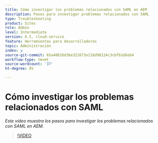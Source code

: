 ```yaml
---
title: Cómo investigar los problemas relacionados con SAML en AEM
description: Pasos para investigar problemas relacionados con SAML
type: Troubleshooting
product: Sites
role: Admin
level: Intermediate
version: 6.5, cloud-service
feature: Herramientas para desarrolladores
topic: Administración
index: y
source-git-commit: 65a40826d3be322673e116d98124c3cbfb1d6eb4
workflow-type: tm+mt
source-wordcount: '37'
ht-degree: 8%

---
```


# Cómo investigar los problemas relacionados con SAML

*Este vídeo muestra los pasos para investigar los problemas relacionados con SAML en AEM.*

>[!VIDEO](https://video.tv.adobe.com/v/335466?quality=9&learn=on)
